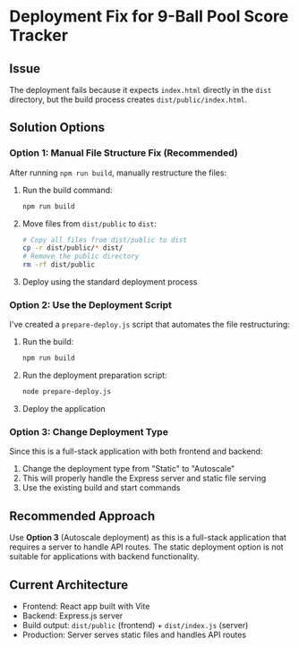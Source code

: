 # Deployment Fix for 9-Ball Pool Score Tracker

## Issue
The deployment fails because it expects `index.html` directly in the `dist` directory, but the build process creates `dist/public/index.html`.

## Solution Options

### Option 1: Manual File Structure Fix (Recommended)
After running `npm run build`, manually restructure the files:

1. Run the build command:
   ```bash
   npm run build
   ```

2. Move files from `dist/public` to `dist`:
   ```bash
   # Copy all files from dist/public to dist
   cp -r dist/public/* dist/
   # Remove the public directory
   rm -rf dist/public
   ```

3. Deploy using the standard deployment process

### Option 2: Use the Deployment Script
I've created a `prepare-deploy.js` script that automates the file restructuring:

1. Run the build:
   ```bash
   npm run build
   ```

2. Run the deployment preparation script:
   ```bash
   node prepare-deploy.js
   ```

3. Deploy the application

### Option 3: Change Deployment Type
Since this is a full-stack application with both frontend and backend:

1. Change the deployment type from "Static" to "Autoscale"
2. This will properly handle the Express server and static file serving
3. Use the existing build and start commands

## Recommended Approach
Use **Option 3** (Autoscale deployment) as this is a full-stack application that requires a server to handle API routes. The static deployment option is not suitable for applications with backend functionality.

## Current Architecture
- Frontend: React app built with Vite
- Backend: Express.js server
- Build output: `dist/public` (frontend) + `dist/index.js` (server)
- Production: Server serves static files and handles API routes